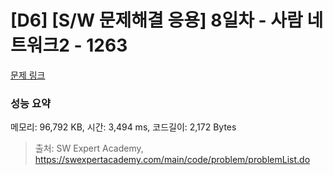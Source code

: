 # [D6] [S/W 문제해결 응용] 8일차 - 사람 네트워크2 - 1263 

[문제 링크](https://swexpertacademy.com/main/code/problem/problemDetail.do?contestProbId=AV18P2B6Iu8CFAZN) 

### 성능 요약

메모리: 96,792 KB, 시간: 3,494 ms, 코드길이: 2,172 Bytes



> 출처: SW Expert Academy, https://swexpertacademy.com/main/code/problem/problemList.do